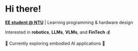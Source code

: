 # Hi there!

**[EE student @ NTU](https://www.ntu.edu.tw)** | Learning programming & hardware design

Interested in **robotics**, **LLMs**, **VLMs**, and **FinTech** 💰

🌱 Currently exploring embodied AI applications 🤖 

